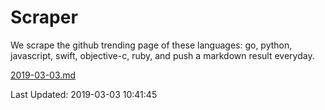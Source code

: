 # Scraper

We scrape the github trending page of these languages: go, python, javascript, swift, objective-c, ruby, and push a markdown result everyday.

[2019-03-03.md](https://github.com/henson/Scraper/blob/master/2019-03-03.md)

Last Updated: 2019-03-03 10:41:45